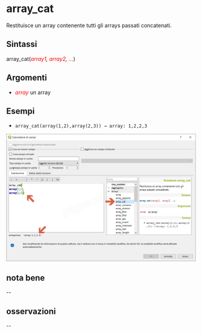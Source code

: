 # array_cat

Restituisce un array contenente tutti gli arrays passati concatenati.

## Sintassi

array_cat(_<span style="color:red;">array1</span>, <span style="color:red;">array2</span>, <span style="color:red;">…</span>_)

## Argomenti

* _<span style="color:red;">array</span>_ un array

## Esempi

* `array_cat(array(1,2),array(2,3)) → array: 1,2,2,3`

![](/img/arrays/array_cat/array_cat1.png)

## nota bene

--

## osservazioni

--
